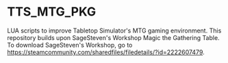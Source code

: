 # TTS_MTG_PKG
LUA scripts to improve Tabletop Simulator's MTG gaming environment. This repository builds upon SageSteven's Workshop Magic the Gathering Table. To download SageSteven's Workshop, go to https://steamcommunity.com/sharedfiles/filedetails/?id=2222607479.
